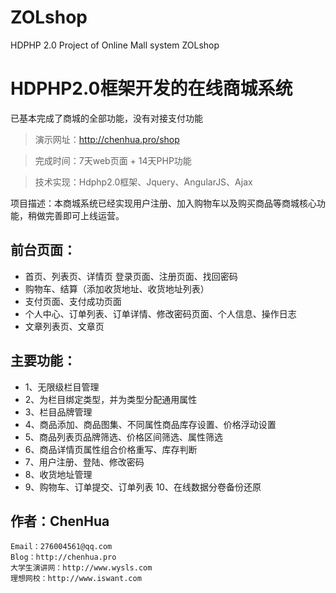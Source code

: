 # ZOLshop
HDPHP 2.0 Project of Online Mall system ZOLshop

# HDPHP2.0框架开发的在线商城系统
已基本完成了商城的全部功能，没有对接支付功能

> 演示网址：http://chenhua.pro/shop 

> 完成时间：7天web页面 + 14天PHP功能

> 技术实现：Hdphp2.0框架、Jquery、AngularJS、Ajax

项目描述：本商城系统已经实现用户注册、加入购物车以及购买商品等商城核心功能，稍做完善即可上线运营。


## 前台页面：

 - 首页、列表页、详情页 登录页面、注册页面、找回密码
 - 购物车、结算（添加收货地址、收货地址列表）
 - 支付页面、支付成功页面
 - 个人中心、订单列表、订单详情、修改密码页面、个人信息、操作日志
 - 文章列表页、文章页

## 主要功能：

 - 1、无限级栏目管理 
 - 2、为栏目绑定类型，并为类型分配通用属性 
 - 3、栏目品牌管理
 - 4、商品添加、商品图集、不同属性商品库存设置、价格浮动设置
 - 5、商品列表页品牌筛选、价格区间筛选、属性筛选
 - 6、商品详情页属性组合价格重写、库存判断
 - 7、用户注册、登陆、修改密码 
 - 8、收货地址管理
 - 9、购物车、订单提交、订单列表 10、在线数据分卷备份还原

## 作者：ChenHua

    Email：276004561@qq.com
    Blog：http://chenhua.pro
    大学生演讲网：http://www.wysls.com
    理想网校：http://www.iswant.com

